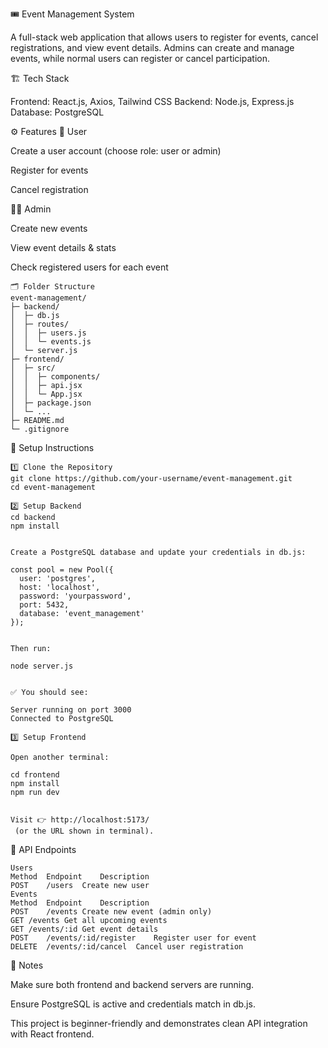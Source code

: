 🎟️ Event Management System

A full-stack web application that allows users to register for events, cancel registrations, and view event details.
Admins can create and manage events, while normal users can register or cancel participation.

🏗️ Tech Stack

Frontend: React.js, Axios, Tailwind CSS
Backend: Node.js, Express.js
Database: PostgreSQL

⚙️ Features
👤 User

Create a user account (choose role: user or admin)

Register for events

Cancel registration

🧑‍💼 Admin

Create new events

View event details & stats

Check registered users for each event
```
🗂️ Folder Structure
event-management/
├─ backend/
│  ├─ db.js
│  ├─ routes/
│  │  ├─ users.js
│  │  └─ events.js
│  └─ server.js
├─ frontend/
│  ├─ src/
│  │  ├─ components/
│  │  ├─ api.jsx
│  │  └─ App.jsx
│  ├─ package.json
│  └─ ...
├─ README.md
└─ .gitignore
```
🚀 Setup Instructions
```
1️⃣ Clone the Repository
git clone https://github.com/your-username/event-management.git
cd event-management

2️⃣ Setup Backend
cd backend
npm install


Create a PostgreSQL database and update your credentials in db.js:

const pool = new Pool({
  user: 'postgres',
  host: 'localhost',
  password: 'yourpassword',
  port: 5432,
  database: 'event_management'
});


Then run:

node server.js


✅ You should see:

Server running on port 3000
Connected to PostgreSQL

3️⃣ Setup Frontend

Open another terminal:

cd frontend
npm install
npm run dev


Visit 👉 http://localhost:5173/
 (or the URL shown in terminal).
```
🧩 API Endpoints
```
Users
Method	Endpoint	Description
POST	/users	Create new user
Events
Method	Endpoint	Description
POST	/events	Create new event (admin only)
GET	/events	Get all upcoming events
GET	/events/:id	Get event details
POST	/events/:id/register	Register user for event
DELETE	/events/:id/cancel	Cancel user registration
```


🧠 Notes

Make sure both frontend and backend servers are running.

Ensure PostgreSQL is active and credentials match in db.js.

This project is beginner-friendly and demonstrates clean API integration with React frontend.
